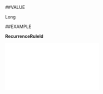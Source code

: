 
##VALUE

Long


##EXAMPLE

**RecurrenceRuleId**



![](..\..\Examples\vbs\SOAppointment.Properties.vbs.txt)

